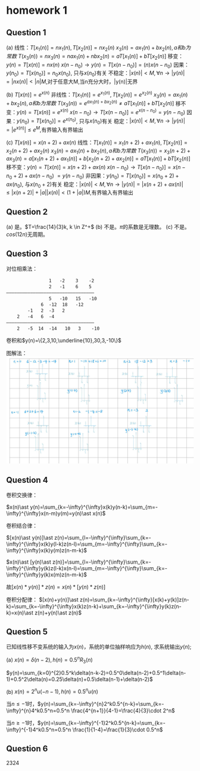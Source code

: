 # homework 1

## Question 1

(a) 线性：$T[x_1(n)]=n x_1(n), T[x_2(n)]=n x_2(n)$
$x_3(n)=ax_1(n)+bx_2(n),a和b为常数$
$T(x_3(n))=nx_3(n)=nax_1(n)+nbx_2(n)=aT[x_1(n)]+bT[x_2(n)]$
移变：$y(n)=T[x(n)]=nx(n)$
$x(n-n_0) \to y(n)=T[x(n-n_0)]=(n)x(n-n_0)$
因果：$y(n_0)=T[x(n_0)]=n_0x(n_0)$, 只与$x(n_0)$有关
不稳定：$|x(n)|<M, \forall n \to |y(n)|=|nx(n)|<|n|M$,对于任意大M,当n充分大时，|y(n)|无界

(b) $T[x(n)]=e^{x(n)}$
非线性：$T[x_1(n)]=e^{x_1(n)}, T[x_2(n)]=e^{x_2(n)}$
$x_3(n)=ax_1(n)+bx_2(n),a和b为常数$
$T(x_3(n))=e^{ax_1(n)+bx_2(n)} \neq aT[x_1(n)]+bT[x_2(n)]$
移不变：$y(n)=T[x(n)]=e^{x(n)}$
$x(n-n_0) \to T[x(n-n_0)]=e^{x(n-n_0)}=y(n-n_0)$
因果：$y(n_0)=T[x(n_0)]=e^{x(n_0)}$, 只与$x(n_0)$有关
稳定：$|x(n)|<M, \forall n \to |y(n)|=|e^{x(n)}| \leq e^M$,有界输入有界输出

(c) $T[x(n)]=x(n+2)+ax(n)$
线性：$T[x_1(n)]=x_1(n+2)+ax_1(n), T[x_2(n)]=x_2(n+2)+ax_2(n)$
$x_3(n)=ax_1(n)+bx_2(n),a和b为常数$
$T(x_3(n))=x_3(n+2)+ax_3(n)=a[x_1(n+2)+ax_1(n)]+b[x_2(n+2)+ax_2(n)]=aT[x_1(n)]+bT[x_2(n)]$
移不变：$y(n)=T[x(n)]=x(n+2)+ax(n)$
$x(n-n_0) \to T[x(n-n_0)]=x(n-n_0+2)+ax(n-n_0)$
$=y(n-n_0)$
非因果：$y(n_0)=T[x(n_0)]=x(n_0+2)+ax(n_0)$, 与$x(n_0+2)$有关
稳定：$|x(n)|<M, \forall n \to |y(n)|=|x(n+2)+ax(n)| \leq |x(n+2)|+|a||x(n)| < (1+|a|)M$,有界输入有界输出

## Question 2

(a) 是。$T=\frac{14}{3}k, k \in Z^+$
(b) 不是。$\pi$的系数是无理数。
(c) 不是。$cos(12n)$无周期。

## Question 3

对位相乘法：

                    1   -2    3    -2
                    2   -1    6    5
    —————————————————————————————————
                    5   -10   15   -10
                 6  -12  18   -12
            -1   2  -3   2
        2   -4   6  -4
    —————————————————————————————————
        2   -5  14  -14   10   3    -10

卷积和$y(n)=\{2,3,10,\underline{10},30,3,-10\}$

图解法：
![Description](pic/hw1_1.jpg)

## Question 4

卷积交换律：

$x(n)\ast y(n)=\sum_{k=-\infty}^{\infty}x(k)y(n-k)=\sum_{m=-\infty}^{\infty}x(n-m)y(m)=y(n)\ast x(n)$

卷积结合律：

$[x(n)\ast y(n)]\ast z(n)=\sum_{l=-\infty}^{\infty}\sum_{k=-\infty}^{\infty}x(k)y(l-k)z(n-l)=\sum_{m=-\infty}^{\infty}\sum_{k=-\infty}^{\infty}x(k)y(m)z(n-m-k)$

$x(n)\ast [y(n)\ast z(n)]=\sum_{l=-\infty}^{\infty}\sum_{k=-\infty}^{\infty}y(k)z(l-k)x(n-l)=\sum_{m=-\infty}^{\infty}\sum_{k=-\infty}^{\infty}y(k)x(m)z(n-m-k)$

故$[x(n)\ast y(n)]\ast z(n)=x(n)\ast [y(n)\ast z(n)]$

卷积分配律：
$[x(n)+y(n)]\ast z(n)=\sum_{k=-\infty}^{\infty}[x(k)+y(k)]z(n-k)=\sum_{k=-\infty}^{\infty}x(k)z(n-k)+\sum_{k=-\infty}^{\infty}y(k)z(n-k)=x(n)\ast z(n)+y(n)\ast z(n)$

## Question 5

已知线性移不变系统的输入为$x(n)$，系统的单位抽样响应为$h(n)$, 求系统输出$y(n)$;

(a) $x(n)=\delta(n-2),h(n)=0.5^n R_3(n)$

$y(n)=\sum_{k=0}^{2}0.5^k\delta(n-k-2)=0.5^0\delta(n-2)+0.5^1\delta(n-1)+0.5^2\delta(n)=0.25\delta(n)+0.5\delta(n-1)+\delta(n-2)$

(b) $x(n)=2^n u(-n-1),h(n)=0.5^n u(n)$

当$n \leq -1$时，$y(n)=\sum_{k=-\infty}^{n}2^k0.5^{n-k}=\sum_{k=-\infty}^{n}4^k0.5^n=0.5^n \frac{4^{n+1}}{4-1}=\frac{4}{3}\cdot 2^n$

当$n \geq -1$时，$y(n)=\sum_{k=-\infty}^{-1}2^k0.5^{n-k}=\sum_{k=-\infty}^{-1}4^k0.5^n=0.5^n \frac{1}{1-4}=\frac{1}{3}\cdot 0.5^n$

## Question 6

2324